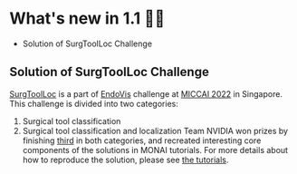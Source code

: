 # What's new in 1.1 🎉🎉

- Solution of SurgToolLoc Challenge


## Solution of SurgToolLoc Challenge
[SurgToolLoc](https://surgtoolloc.grand-challenge.org/Home/) is a part of [EndoVis](https://endovis.grand-challenge.org/) challenge at [MICCAI 2022](https://conferences.miccai.org/2022/en/) in Singapore. This challenge is divided into two categories:
1. Surgical tool classification
2. Surgical tool classification and localization
Team NVIDIA won prizes by finishing [third](https://surgtoolloc.grand-challenge.org/results/) in both categories, and recreated interesting core components of the solutions in MONAI tutorials. For more details about how to reproduce the solution, please see [the tutorials](https://github.com/Project-MONAI/tutorials/tree/main/competitions/MICCAI/surgtoolloc).
